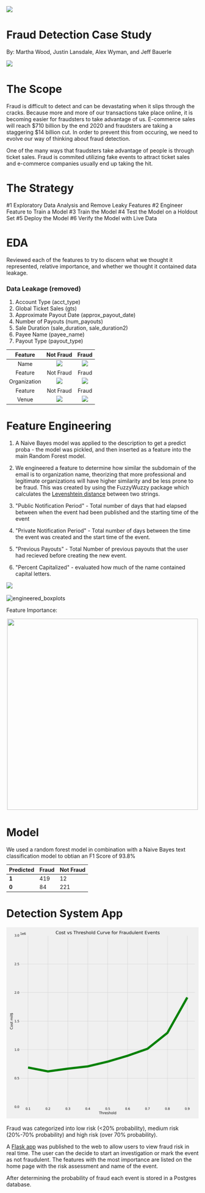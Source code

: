 

![](images/fraud-fraud-everywhere-l0k73s.jpg)


# Fraud Detection Case Study

By: Martha Wood, Justin Lansdale, Alex Wyman, and Jeff Bauerle

![](https://www.lacera.com/about_lacera/img/FraudAlert-april-2019.jpg)

<!---![](https://www.mercuryinsurance.com/assets/images/blog-images/cyber-fraud-protection.jpg)--->

# The Scope

Fraud is difficult to detect and can be devastating when it slips through the cracks. Because more and more of our transactions take place online, it is becoming easier for fraudsters to take advantage of us. E-commerce sales will reach $710 billion by the end 2020 and fraudsters are taking a staggering $14 billion cut.  In order to prevent this from occuring, we need to evolve our way of thinking about fraud detection.

One of the many ways that fraudsters take advantage of people is through ticket sales.  Fraud is commited utilizing fake events to attract ticket sales and e-commerce companies usually end up taking the hit.  

# The Strategy

#1 Exploratory Data Analysis and Remove Leaky Features
#2 Engineer Feature to Train a Model
#3 Train the Model
#4 Test the Model on a Holdout Set
#5 Deploy the Model
#6 Verify the Model with Live Data

# EDA

Reviewed each of the features to try to discern what we thought it represented, relative importance, and whether we thought it contained data leakage. 


### Data Leakage (removed)
1. Account Type (acct_type)
2. Global Ticket Sales (gts)
3. Approximate Payout Date (approx_payout_date)
4. Number of Payouts (num_payouts)
5. Sale Duration (sale_duration, sale_duration2)
6. Payee Name (payee_name)
7. Payout Type (payout_type)

| Feature | Not Fraud                   | Fraud              |
:-----------------------------:|:------------------:|:------:|
 Name    |![](images/not_fraud_name.png) | ![](images/fraud_name.png) |
| Feature | Not Fraud                   | Fraud              |
 Organization    |![](images/not_fraud_org.png) | ![](images/fraud_org.png) |
| Feature | Not Fraud                   | Fraud              |
 Venue    |![](images/not_fraud_venue.png) | ![](images/fraud_venue.png) |

# Feature Engineering



1. A Naive Bayes model was applied to the description to get a predict proba - the model was pickled, and then inserted as a feature into the main Random Forest model.

2. We engineered a feature to determine how similar the subdomain of the email is to organization name, theorizing that more professional and legitimate organizations will have higher similarity and be less prone to be fraud. This was created by using the FuzzyWuzzy package which calculates the [Levenshtein distance](https://en.wikipedia.org/wiki/Levenshtein_distance) between two strings.

3. "Public Notification Period" - Total number of days that had elapsed between when the event had been published and the starting time of the event

4. "Private Notification Period" - Total number of days between the time the event was created and the start time of the event.

5. "Previous Payouts" - Total Number of previous payouts that the user had recieved before creating the new event.

6. "Percent Capitalized" - evaluated how much of the name contained capital letters. 

![](https://raw.githubusercontent.com/woodmc10/fraud-detection-case-study/master/images/cruisecontrol_fraud.png?token=AH6VOJXQ6YD5KXZZFCUTUVK7MTWYI)

![engineered_boxplots](images/boxplots_new.png)

Feature Importance:
<p align="center">
<img src="images/feature_importance.png"  height="500" width="500" />
</p>

# Model



We used a random forest model in combination with a Naive Bayes text classification model to obtian an F1 Score of 93.8% 




Predicted | Fraud | Not Fraud
---------|----------|---------
 **1** | 419 | 12
 **0**| 84 | 221

# Detection System App

<p align="center">
<img src="images/Profit_Curve.png"  height="500" width="600" />
</p>

Fraud was categorized into low risk (<20% probability), medium risk (20%-70% probability) and high risk (over 70% probability). 

A [Flask app](http://ec2-34-213-246-20.us-west-2.compute.amazonaws.com:8105) was published to the web to allow users to view fraud risk in real time. The user can the decide to start an investigation or mark the event as not fraudulent. The features with the most importance are listed on the home page with the risk assessment and name of the event. 

After determining the probability of fraud each event is stored in a Postgres database. 





